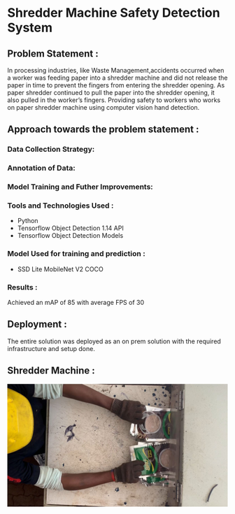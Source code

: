 # Shredder Machine Safety Detection System

## Problem Statement : 
In processing industries, like Waste Management,accidents occurred when a worker was feeding paper into a shredder machine and did not release the paper in time to prevent the fingers from entering the shredder opening. As paper shredder continued to pull the paper into the shredder opening, it also pulled in the worker’s fingers. Providing safety to workers who works on paper shredder machine using computer vision hand detection.

## Approach towards the problem statement :

### Data Collection Strategy:

### Annotation of Data:

### Model Training and Futher Improvements:


### Tools and Technologies Used :
- Python
- Tensorflow Object Detection 1.14 API
- Tensorflow Object Detection Models

### Model Used for training and prediction : 
- SSD Lite MobileNet V2 COCO

### Results :
Achieved an mAP of 85 with average FPS of 30

## Deployment :
The entire solution was deployed as an on prem solution with the required infrastructure and setup done.

## Shredder Machine :
![alt text](https://github.com/sethusaim/Shredder-Machine-System/blob/main/other/img1.jpg?raw=true)